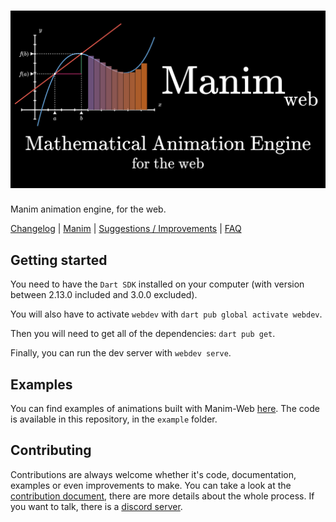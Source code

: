 # ![Manim Web](doc/logo/logo.png)

Manim animation engine, for the web.

[Changelog](CHANGELOG.md) | [Manim](https://github.com/3b1b/manim) | [Suggestions / Improvements](IMPROVEMENTS.md) | [FAQ](FAQ.md)

## Getting started

You need to have the `Dart SDK` installed on your computer (with version between 2.13.0 included and 3.0.0 excluded).

You will also have to activate `webdev` with `dart pub global activate webdev`.

Then you will need to get all of the dependencies: `dart pub get`.

Finally, you can run the dev server with `webdev serve`.

## Examples

You can find examples of animations built with Manim-Web [here](https://hugo-s29.github.io/manim-web/).
The code is available in this repository, in the `example` folder.

## Contributing

Contributions are always welcome whether it's code, documentation, examples or even improvements to make.
You can take a look at the [contribution document](CONTRIBUTING.md), there are more details about the whole process. If you want to talk, there is a [discord server](https://discord.gg/2vRqjpk247).
